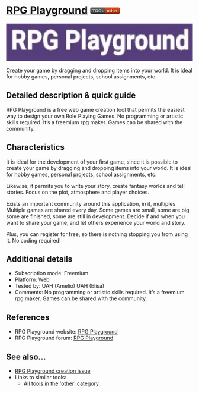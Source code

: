 # [RPG Playground](https://rpgplayground.com/)  [<img src="images/other.png" align="bottom">](https://github.com/e-CLOSE/Toolbox/issues?q=label%3A01_TOOL+label%3Aother)

[<img src="images/RPGPlayground.png" align="bottom" height="100" alt="RPGPlayground Logo">](https://rpgplayground.com/)

Create your game by dragging and dropping items into your world. It is ideal for hobby games, personal projects, school assignments, etc.



## Detailed description & quick guide

RPG Playground is a free web game creation tool that permits the easiest way to design your own Role Playing Games. No programming or artistic skills required. It’s a freemium rpg maker. Games can be shared with the community.

## Characteristics

It is ideal for the development of your first game, since it is possible to create your game by dragging and dropping items into your world. It is ideal for hobby games, personal projects, school assignments, etc.

Likewise, it permits you to write your story, create fantasy worlds and tell stories. Focus on the plot, atmosphere and player choices.

Exists an important community around this application, in it, multiples Multiple games are shared every day. Some games are small, some are big, some are finished, some are still in development. Decide if and when you want to share your game, and let others experience your world and story.

Plus, you can register for free, so there is nothing stopping you from using it.
No coding required!


## Additional details

- Subscription mode: Freemium
- Platform: Web
- Tested by: UAH (Amelio) UAH (Elisa)
- Comments:  No programming or artistic skills required. It’s a freemium rpg maker. Games can be shared with the community.


## References

- RPG Playground website: [RPG Playground](https://rpgplayground.com/)
- RPG Playground forum: [RPG Playground](https://rpgplayground.com/forum-index/)


## See also...

- [RPG Playground creation issue](https://github.com/e-CLOSE/Toolbox/issues/114)
- Links to similar tools:
  - [All tools in the 'other' category](https://github.com/e-CLOSE/Toolbox/issues?q=label%3A01_TOOL+label%3Aother)
